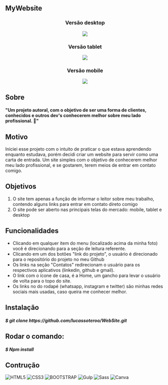 <h2>MyWebsite</h2>

<section>
  
  <h3 align="center">Versão desktop</h3>
  <p align="center"> <img src="./template/desktop.jpeg" /> </p>  
  
</section>

<section>
  
  <h3 align="center">Versão tablet</h3>
  <p align="center"> <img src="./template/tablet.jpeg" /> </p>
  
</section>

<section>
  
  <h3 align="center">Versão mobile</h3>
  <p align="center"> <img src="./template/mobile.jpeg"/> </p>
  
</section>



<h2>Sobre</h2>

<h4>"Um projeto autoral, com o objetivo de ser uma forma de clientes, conhecidos e outros dev's conhecerem melhor sobre meu lado profissional. 🖖"</h4>

<h2>Motivo</h2>

<p>Iniciei esse projeto com o intuito de praticar o que estava aprendendo enquanto estudava, porém decidi criar um website para servir como uma carta de entrada. Um site simples com o objetivo de conhecerem melhor meu lado profissional, e se gostarem, terem meios de entrar em contato comigo. </p>

<h2>Objetivos</h2>

<ol>
  <li>O site tem apenas a função de informar o leitor sobre meu trabalho, contendo alguns links para entrar em contato direto comigo</li>
  <li>O site pode ser aberto nas principais telas do mercado: mobile, tablet e desktop</li>
</ol>

<h2>Funcionalidades</h2>

<ul>
  <li>Clicando em qualquer item do menu (localizado acima da minha foto) você é direcionando para a seção de leitura referente.</li>
  <li>Clicando em um dos botões "link do projeto", o usuário é direcionado para o repositório do projeto no meu Github</li>
  <li>Os links na seção "Contatos" redirecionam o usuário para os respectivos aplicativos (linkedin, github e gmail).</li>
  <li>O link com o ícone de casa, é a Home, um gancho para levar o usuário de volta para o topo do site.</li>
  <li>Os links no do rodapé (whatsapp, instagram e twitter) são minhas redes sociais mais usadas, caso queira me conhecer melhor.</li>
</ul>

<h2>Instalação</h2>
  
<h5>$ git clone https://github.com/lucassoteroo/WebSite.git</h5> 

<h2>Rodar o comando:</h2>
  
<h5>$ Npm install</h5> 

<h2>Contrução</h2>

![HTML5](https://img.shields.io/badge/-HTML5-E34F26?style=flat-square&logo=html5&logoColor=ffffff)
![CSS3](https://img.shields.io/badge/-CSS3-1572B6?style=flat-square&logo=css3)
![BOOTSTRAP](https://img.shields.io/badge/-BOOTSTRAP-7952B3?style=flat-square&logo=html5&logoColor=ffffff)
![Gulp](https://img.shields.io/badge/-GULP-CF4647?style=flat-square&logo=gulp&logoColor=ffffff)
![Sass](https://img.shields.io/badge/-SASS-CC6699?style=flat-square&logo=sass&logoColor=ffffff)
![Canva](https://img.shields.io/badge/-FIGMA-F24E1E?style=flat-square&logo=figma&logoColor=ffffff)






